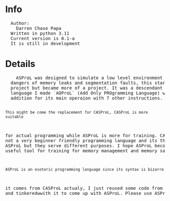 <h1>Info</h1>
<pre>
  Author:
    Darren Chase Papa
  Written in python 3.11
  Current version is 0.1-a
  It is still in development
</pre>
<h1>Details</h1>
<pre>
    ASProL was designed to simulate a low level environment without the
  dangers of memory leaks and segmentation faults, this started as a side
  project but became more of a project. It was a descendant of a programming
  language I made `AOProL` (Add Only PROgramming Language) which only has
  addition for its main operaion with 7 other instructions.

    This might be come the replacement for CASProL, CASProL is more suitable
  for actual programming while ASProL is more for training. CASProL is not a
  very beginner friendly programming language and its the same for ASProL
  but they serve different purposes. I hope ASProL becomes an useful tool for training for memory management
  and memory safety.

    ASProL is an esoteric programming language since its syntax is bizarre
  it comes from CASProL actualy, I just reused some code from CASProL and
  tinkeredwwith it to come up with ASProL. Please use ASProL well :)
</pre>

